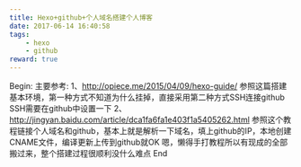 ```yaml
---
title: Hexo+github+个人域名搭建个人博客
date: 2017-06-14 16:40:58
tags:
	- hexo
	- github
reward: true
---
```

Begin:
主要参考:
1、http://opiece.me/2015/04/09/hexo-guide/
参照这篇搭建基本环境，第一种方式不知道为什么挂掉，直接采用第二种方式SSH连接github
SSH需要在github中设置一下
2、http://jingyan.baidu.com/article/dca1fa6fa1e403f1a5405262.html
参照这个教程链接个人域名和github，基本上就是解析一下域名，填上github的IP，本地创建CNAME文件，编译更新上传到github就OK 
嗯，懒得手打教程所以有现成的全部搬过来，整个搭建过程很顺利没什么难点
End